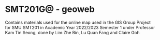 # SMT201G@ - geoweb

Contains materials used for the online map used in the GIS Group Project for SMU SMT201 in Academic Year 2022/2023 Semester 1 under 
Professor Kam Tin Seong, done by Lim Zhe Bin, Lu Quan Fang and Claire Goh
